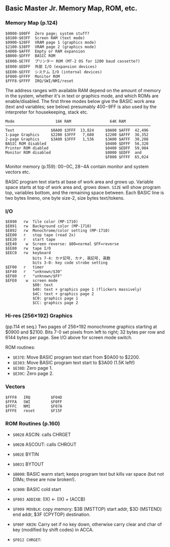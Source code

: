 Basic Master Jr. Memory Map, ROM, etc.
--------------------------------------

### Memory Map (p.124)

    $0000-$00FF  Zero page; system stuff?
    $0100-$03FF  Screen RAM (text mode)
    $0900-$20FF  VRAM page 1 (graphics mode)
    $2100-$38FF  VRAM page 2 (graphics mode)
    $4000-$AFFF  Empty or RAM expansion
    $B000-$DFFF  BASIC ROM
    $E000-$E7FF  プリンター ROM (MT-2 OS for 1200 baud cassette?)
    $E800-$EDFF  外部 I/O (expansion devices)
    $EE00-$EFFF  システム I/O (internal devices)
    $F000-$FFFF  Monitor ROM
    $FFF8-$FFFF  IRQ/SWI/NMI/reset

The address ranges with available RAM depend on the amount of memory in the
system, whether it's in text or graphics mode, and which ROMs are
enable/disabled. The first three modes below give the BASIC work area (text
and variables; see below) presumably $400-$9FF is also used by the
interpreter for housekeeping, stack etc.

    Mode                  16K RAM                 64K RAM
    ────────────────────────────────────────────────────────────────
    Text                $0A00 $3FFF  13,824     $0A00 $AFFF  42,496
    1-page Graphics     $2200 $3FFF   7,680     $2200 $AFFF  36,352
    2-page Graphics     $3A00 $3FFF   1,536     $3A00 $AFFF  30,208
    BASIC ROM disabled                          $0400 $DFFF  56,320
    Printer ROM diabled                         $0400 $EDFF  59,904
    Monitor ROM disabled                        $0000 $EDFF  and
                                                $F000 $FFFF  65,024

Monitor memory (p.159): $00-$0C, $28-$4A contain monitor and system
vectors etc.

BASIC program text starts at base of work area and grows up. Variable space
starts at top of work area and, grows down. `SIZE` will show program top,
variables bottom, and the remaining space between. Each BASIC line is two
bytes lineno, one byte size-2, size bytes text/tokens.

### I/O

    $E890   rw  Tile color (MP-1710)
    $E891   rw  Background color (MP-1710)
    $E892   rw  Monochrome/color setting (MP-1710)
    $EE00   r   stop tape (read 2x)
    $EE20   r   start tape
    $EE40    w  Screen reverse: $00=normal $FF=reverse
    $EE80   rw  tape I/O
    $EEC0   rw  keyboard
                bits 7-4: カナ記号, カナ, 英記号, 英数
                bits 3-0: key code strobe setting
    $EF00   r   timer
    $EF40   r   "unknown/$30"
    $EF80   r   "unknown/$FF"
    $EFE0    w  screen mode
                $00: text
                $40: text + graphics page 1 (flickers massively)
                $4C: text + graphics page 2
                $C0: graphics page 1
                $CC: graphics page 2

### Hi-res (256×192) Graphics

(pp.114 et seq.) Two pages of 256×192 monochrome graphics starting at
$0900 and $2100. Bits 7-0 set pixels from left to right; 32 bytes per
row and 6144 bytes per page. See I/O above for screen mode switch.

ROM routines:
- `$E37E`: Move BASIC program text start from $0A00 to $2200.
- `$E383`: Move BASIC program text start to $3A00 (1.5K left!)
- `$E38D`: Zero page 1.
- `$E39C`: Zero page 2.

### Vectors

    $FFF8   IRQ         $F04D
    $FFFA   SWI         $F0FF
    $FFFC   NMI         $F07A
    $FFFE   reset       $F15F

### ROM Routines (p.160)

- `$0028` ASCIN: calls CHRGET
- `$002B` ASCOUT: calls CHROUT
- `$002E` BYTIN
- `$0031` BYTOUT

- `$B000`: BASIC warm start; keeps program text but kills var space
  (but not DIMs; these are now broken!).
- `$C000`: BASIC cold start

- `$F003 ADDIXB`: (IX) ← (IX) + (ACCB)
- `$F009 MOVBLK`: copy memory: $3B (MSTTOP) start addr, $3D (MSTEND)
  end addr, $3F (CPYTOP) destination.
- `$F00F KBIN`: Carry set if no key down, otherwise carry clear and
  char of key (modified by shift codes) in ACCA.
- `$F012 CHRGET`:
